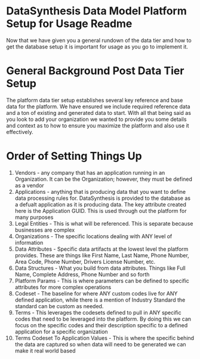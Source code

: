 # DataSynthesis Data Model Platform Setup for Usage Readme
Now that we have given you a general rundown of the data tier amd
how to get the database setup it is important for usage as you go
to implement it.

# General Background Post Data Tier Setup
The platform data tier setup establishes several key reference and base data
for the platform. We have ensured we include required reference data and
a ton of existing and generated data to start. With all that being said
as you look to add your organization we wanted to provide you some details
and context as to how to ensure you maximize the platform and also use
it effectively.


# Order of Setting Things Up
1. Vendors - any company that has an application running in an Organization. It can be the
Organization; however, they must be defined as a vendor
2. Applications - anything that is producing data that you want to define data processing rules
for. DataSynthesis is provided to the database as a defualt application as it is producing data. The
key attribute created here is the Application GUID. This is used through out the platform for many purposes
3. Legal Entities - This is what will be referenced. This is separate because businesses
   are complex
4. Organizations - The specific locations dealing with ANY level of information
5. Data Attributes - Specific data artifacts at the lowest level the platform provides. These are things
like First Name, Last Name, Phone Number, Area Code, Phone Number, Drivers License Number, etc.
6. Data Structures - What you build from data attributes. Things like Full Name, Complete Address, Phone Number
and so forth
7. Platform Params - This is where parameters can be defined to specific attributes for more complex operations
8. Codeset - The baseline for where ANY custom codes live for ANY defined application, while there is a mention of Industry
Standard the standard can be custom as needed.
9. Terms - This leverages the codesets defined to pull in ANY specific codes that need to be leveraged into the platform.
By doing this we can focus on the specific codes and their description specific to a defined application for a specific
organization
10. Terms Codeset To Application Values - This is where the specific behind the data are captured so when data
will need to be generated we can make it real world based

